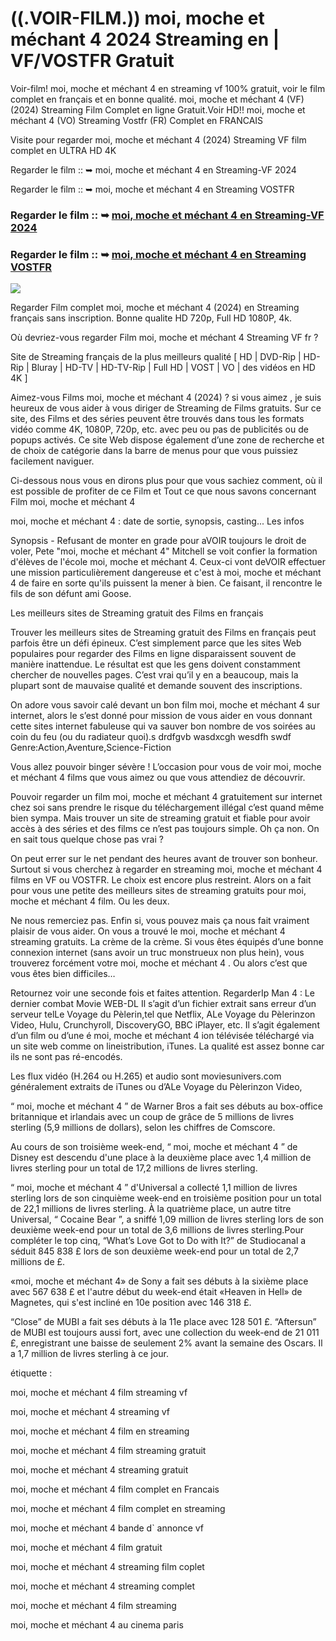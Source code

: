 # ((.VOIR-FILM.)) moi, moche et méchant 4 2024 Streaming en | VF/VOSTFR Gratuit

Voir-film! moi, moche et méchant 4 en streaming vf 100% gratuit, voir le film complet en français et en bonne qualité. moi, moche et méchant 4 (VF) (2024) Streaming Film Complet en ligne Gratuit.Voir HD!! moi, moche et méchant 4 (VO) Streaming Vostfr (FR) Complet en FRANCAIS

Visite pour regarder moi, moche et méchant 4 (2024) Streaming VF film complet en ULTRA HD 4K

Regarder le film :: ➥ moi, moche et méchant 4 en Streaming-VF 2024

Regarder le film :: ➥ moi, moche et méchant 4 en Streaming VOSTFR

### Regarder le film :: ➥ [moi, moche et méchant 4 en Streaming-VF 2024](https://dmovie.fun/fr/movie/519182/despicable-me-4end?gthb)

### Regarder le film :: ➥ [moi, moche et méchant 4 en Streaming VOSTFR](https://dmovie.fun/fr/movie/519182/despicable-me-4end?gthb)

<p dir="auto"><a href="https://dmovie.fun/fr/movie/519182/despicable-me-4end?gthb" title="PLAYNOW" rel="nofollow"><img src="https://i.imgur.com/jhNGoEt.gif" style="max-width: 100%;"></a></p>

Regarder Film complet moi, moche et méchant 4 (2024) en Streaming français sans inscription. Bonne qualite HD 720p, Full HD 1080P, 4k.

Où devriez-vous regarder Film moi, moche et méchant 4 Streaming VF fr ?

Site de Streaming français de la plus meilleurs qualité [ HD | DVD-Rip | HD-Rip | Bluray | HD-TV | HD-TV-Rip | Full HD | VOST | VO | des vidéos en HD 4K ]

Aimez-vous Films moi, moche et méchant 4 (2024) ? si vous aimez , je suis heureux de vous aider à vous diriger de Streaming de Films gratuits. Sur ce site, des Films et des séries peuvent être trouvés dans tous les formats vidéo comme 4K, 1080P, 720p, etc. avec peu ou pas de publicités ou de popups activés. Ce site Web dispose également d’une zone de recherche et de choix de catégorie dans la barre de menus pour que vous puissiez facilement naviguer.

Ci-dessous nous vous en dirons plus pour que vous sachiez comment, où il est possible de profiter de ce Film et Tout ce que nous savons concernant Film moi, moche et méchant 4

moi, moche et méchant 4 : date de sortie, synopsis, casting... Les infos

Synopsis - Refusant de monter en grade pour aVOIR toujours le droit de voler, Pete "moi, moche et méchant 4" Mitchell se voit confier la formation d'élèves de l'école moi, moche et méchant 4. Ceux-ci vont deVOIR effectuer une mission particulièrement dangereuse et c'est à moi, moche et méchant 4 de faire en sorte qu'ils puissent la mener à bien. Ce faisant, il rencontre le fils de son défunt ami Goose.

Les meilleurs sites de Streaming gratuit des Films en français

Trouver les meilleurs sites de Streaming gratuit des Films en français peut parfois être un défi épineux. C’est simplement parce que les sites Web populaires pour regarder des Films en ligne disparaissent souvent de manière inattendue. Le résultat est que les gens doivent constamment chercher de nouvelles pages. C’est vrai qu’il y en a beaucoup, mais la plupart sont de mauvaise qualité et demande souvent des inscriptions.

On adore vous savoir calé devant un bon film moi, moche et méchant 4 sur internet, alors le s’est donné pour mission de vous aider en vous donnant cette sites internet fabuleuse qui va sauver bon nombre de vos soirées au coin du feu (ou du radiateur quoi).s drdfgvb wasdxcgh wesdfh swdf Genre:Action,Aventure,Science-Fiction

Vous allez pouvoir binger sévère ! L’occasion pour vous de voir moi, moche et méchant 4 films que vous aimez ou que vous attendiez de découvrir.

Pouvoir regarder un film moi, moche et méchant 4 gratuitement sur internet chez soi sans prendre le risque du téléchargement illégal c’est quand même bien sympa. Mais trouver un site de streaming gratuit et fiable pour avoir accès à des séries et des films ce n’est pas toujours simple. Oh ça non. On en sait tous quelque chose pas vrai ?

On peut errer sur le net pendant des heures avant de trouver son bonheur. Surtout si vous cherchez à regarder en streaming moi, moche et méchant 4 films en VF ou VOSTFR. Le choix est encore plus restreint. Alors on a fait pour vous une petite des meilleurs sites de streaming gratuits pour moi, moche et méchant 4 film. Ou les deux.

Ne nous remerciez pas. Enfin si, vous pouvez mais ça nous fait vraiment plaisir de vous aider. On vous a trouvé le moi, moche et méchant 4 streaming gratuits. La crème de la crème. Si vous êtes équipés d’une bonne connexion internet (sans avoir un truc monstrueux non plus hein), vous trouverez forcément votre moi, moche et méchant 4 . Ou alors c’est que vous êtes bien difficiles…

Retournez voir une seconde fois et faites attention. RegarderIp Man 4 : Le dernier combat Movie WEB-DL Il s’agit d’un fichier extrait sans erreur d’un serveur telLe Voyage du Pèlerin,tel que Netflix, ALe Voyage du Pèlerinzon Video, Hulu, Crunchyroll, DiscoveryGO, BBC iPlayer, etc. Il s’agit également d’un film ou d’une é moi, moche et méchant 4 ion télévisée téléchargé via un site web comme on lineistribution, iTunes. La qualité est assez bonne car ils ne sont pas ré-encodés.

Les flux vidéo (H.264 ou H.265) et audio sont moviesunivers.com généralement extraits de iTunes ou d’ALe Voyage du Pèlerinzon Video,

“ moi, moche et méchant 4 ” de Warner Bros a fait ses débuts au box-office britannique et irlandais avec un coup de grâce de 5 millions de livres sterling (5,9 millions de dollars), selon les chiffres de Comscore.

Au cours de son troisième week-end, “ moi, moche et méchant 4 ” de Disney est descendu d'une place à la deuxième place avec 1,4 million de livres sterling pour un total de 17,2 millions de livres sterling.

“ moi, moche et méchant 4 ” d'Universal a collecté 1,1 million de livres sterling lors de son cinquième week-end en troisième position pour un total de 22,1 millions de livres sterling. À la quatrième place, un autre titre Universal, “ Cocaine Bear ”, a sniffé 1,09 million de livres sterling lors de son deuxième week-end pour un total de 3,6 millions de livres sterling.Pour compléter le top cinq, “What’s Love Got to Do with It?” de Studiocanal a séduit 845 838 £ lors de son deuxième week-end pour un total de 2,7 millions de £.

«moi, moche et méchant 4» de Sony a fait ses débuts à la sixième place avec 567 638 £ et l'autre début du week-end était «Heaven in Hell» de Magnetes, qui s'est incliné en 10e position avec 146 318 £.

“Close” de MUBI a fait ses débuts à la 11e place avec 128 501 £. “Aftersun” de MUBI est toujours aussi fort, avec une collection du week-end de 21 011 £, enregistrant une baisse de seulement 2% avant la semaine des Oscars. Il a 1,7 million de livres sterling à ce jour.

étiquette :

moi, moche et méchant 4 film streaming vf

moi, moche et méchant 4 streaming vf

moi, moche et méchant 4 film en streaming

moi, moche et méchant 4 film streaming gratuit

moi, moche et méchant 4 streaming gratuit

moi, moche et méchant 4 film complet en Francais

moi, moche et méchant 4 film complet en streaming

moi, moche et méchant 4 bande d` annonce vf

moi, moche et méchant 4 film gratuit

moi, moche et méchant 4 streaming film coplet

moi, moche et méchant 4 streaming complet

moi, moche et méchant 4 film streaming

moi, moche et méchant 4 au cinema paris
